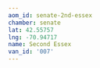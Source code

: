 ```yaml
---
aom_id: senate-2nd-essex
chamber: senate
lat: 42.55757
lng: -70.94717
name: Second Essex
van_id: '007'
---
```

